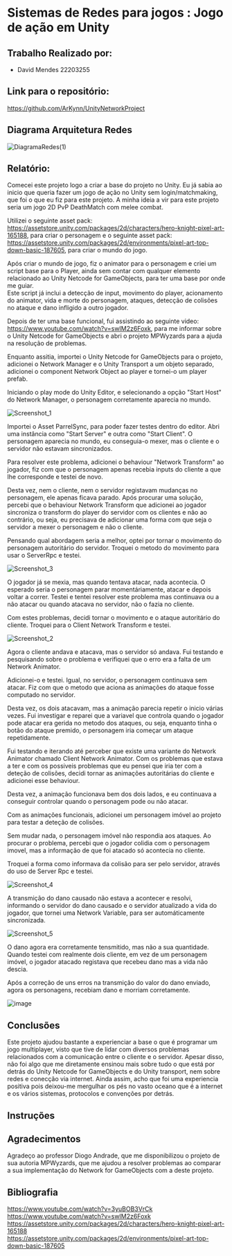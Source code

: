 # Sistemas de Redes para jogos : Jogo de ação em Unity  
## Trabalho Realizado por:  
- David Mendes 22203255
## Link para o repositório:  
https://github.com/ArKynn/UnityNetworkProject  
## Diagrama Arquitetura Redes  
  
![DiagramaRedes(1)](https://github.com/ArKynn/UnityNetworkProject/assets/115217596/173c7d1a-d2ff-4b0e-b382-2851b5a12be3)  
  
## Relatório: 

Comecei este projeto logo a criar a base do projeto no Unity. Eu já sabia ao inicio que queria fazer um jogo de ação no Unity sem login/matchmaking, que foi o que eu fiz para este projeto. A minha ideia a vir para este projeto seria um jogo 2D PvP DeathMatch com melee combat.  

Utilizei o seguinte asset pack: https://assetstore.unity.com/packages/2d/characters/hero-knight-pixel-art-165188, para criar o personagem e o seguinte asset pack: https://assetstore.unity.com/packages/2d/environments/pixel-art-top-down-basic-187605, para criar o mundo do jogo.  

Após criar o mundo de jogo, fiz o animator para o personagem e criei um script base para o Player, ainda sem contar com qualquer elemento relacionado ao Unity Netcode for GameObjects, para ter uma base por onde me guiar.  
Este script já inclui a detecção de input, movimento do player, acionamento do animator, vida e morte do personagem, ataques, detecção de colisões no ataque e dano infligido a outro jogador.  

Depois de ter uma base funcional, fui assistindo ao seguinte video: https://www.youtube.com/watch?v=swIM2z6Foxk, para me informar sobre o Unity Netcode for GameObjects e abri o projeto MPWyzards para a ajuda na resolução de problemas.  

Enquanto assitia, importei o Unity Netcode for GameObjects para o projeto, adicionei o Network Manager e o Unity Transport a um objeto separado, adicionei o component Network Object ao player e tornei-o um player prefab.  

Iniciando o play mode do Unity Editor, e selecionando a opção "Start Host" do Network Manager, o personagem corretamente aparecia no mundo.  
  
![Screenshot_1](https://github.com/ArKynn/UnityNetworkProject/assets/115217596/4b66d6c5-75ec-4828-b73d-85ccba8b11f9)  
  
Importei o Asset ParrelSync, para poder fazer testes dentro do editor. Abri uma instância como "Start Server" e outra como "Start Client". O personagem aparecia no mundo, eu conseguia-o mexer, mas o cliente e o servidor não estavam sincronizados.  

Para resolver este problema, adicionei o behaviour "Network Transform" ao jogador, fiz com que o personagem apenas recebia inputs do cliente a que lhe corresponde e testei de novo.  

Desta vez, nem o cliente, nem o servidor registavam mudanças no personagem, ele apenas ficava parado. Após procurar uma solução, percebi que o behaviour Network Transform que adicionei ao jogador sincroniza o transform do player do servidor com os clientes e não ao contrário, ou seja, eu precisava de adicionar uma forma com que seja o servidor a mexer o personagem e não o cliente.  

Pensando qual abordagem seria a melhor, optei por tornar o movimento do personagem autoritário do servidor. Troquei o metodo do movimento para usar o ServerRpc e testei.  
  
![Screenshot_3](https://github.com/ArKynn/UnityNetworkProject/assets/115217596/275c004b-f826-4a1b-a7e0-a82e9904b050)  
  
O jogador já se mexia, mas quando tentava atacar, nada acontecia. O esperado seria o personagem parar momentáriamente, atacar e depois voltar a correr. Testei e tentei resolver este problema mas continuava ou a não atacar ou quando atacava no servidor, não o fazia no cliente.  

Com estes problemas, decidi tornar o movimento e o ataque autoritário do cliente. Troquei para o Client Network Transform e testei. 
  
![Screenshot_2](https://github.com/ArKynn/UnityNetworkProject/assets/115217596/30860145-5db0-41a6-9f32-35119ea4836d)  
  
Agora o cliente andava e atacava, mas o servidor só andava. Fui testando e pesquisando sobre o problema e verifiquei que o erro era a falta de um Network Animator.  

Adicionei-o e testei. Igual, no servidor, o personagem continuava sem atacar. Fiz com que o metodo que aciona as animações do ataque fosse computado no servidor.  

Desta vez, os dois atacavam, mas a animação parecia repetir o inicio várias vezes. Fui investigar e reparei que a variavel que controla quando o jogador pode atacar era gerida no metodo dos ataques, ou seja, enquanto tinha o botão do ataque premido, o personagem iria começar um ataque repetidamente.  

Fui testando e iterando até perceber que existe uma variante do Network Animator chamado Client Network Animator. Com os problemas que estava a ter e com os possiveis problemas que eu pensei que iria ter com a deteção de colisões, decidi tornar as animações autoritárias do cliente e adicionei esse behaviour.  

Desta vez, a animação funcionava bem dos dois lados, e eu continuava a conseguir controlar quando o personagem pode ou não atacar. 

Com as animações funcionais, adicionei um personagem imóvel ao projeto para testar a deteção de colisões.  

Sem mudar nada, o personagem imóvel não respondia aos ataques. Ao procurar o problema, percebi que o jogador colidia com o personagem imovel, mas a informação de que foi atacado só acontecia no cliente.  

Troquei a forma como informava da colisão para ser pelo servidor, através do uso de Server Rpc e testei.  
  
![Screenshot_4](https://github.com/ArKynn/UnityNetworkProject/assets/115217596/d35271c6-edc9-4906-beca-34afa7961feb)  

A transmição do dano causado não estava a acontecer e resolvi, informando o servidor do dano causado e o servidor atualizado a vida do jogador, que tornei uma Network Variable, para ser automáticamente sincronizada.  
  
![Screenshot_5](https://github.com/ArKynn/UnityNetworkProject/assets/115217596/cf1d0ed9-72ac-4861-9965-01600c483946)  
  
O dano agora era corretamente tensmitido, mas não a sua quantidade. Quando testei com realmente dois cliente, em vez de um personagem imóvel, o jogador atacado registava que recebeu dano mas a vida não descia.  
  
Após a correção de uns erros na transmição do valor do dano enviado, agora os personagens, recebiam dano e morriam corretamente.  
  
![image](https://github.com/ArKynn/UnityNetworkProject/assets/115217596/741c1713-4ed8-4b73-9253-f60e55718384)  

## Conclusões  

Este projeto ajudou bastante a experienciar a base o que é programar um jogo multiplayer, visto que tive de lidar com diversos problemas relacionados com a comunicação entre o cliente e o servidor. Apesar disso, não foi algo que me diretamente ensinou mais sobre tudo o que está por detrás do Unity Netcode for GameObjects e do Unity transport, nem sobre redes e conecção via internet. Ainda assim, acho que foi uma experiencia positiva pois deixou-me mergulhar os pés no vasto oceano que é a internet e os vários sistemas, protocolos e convenções por detrás.  
  
## Instruções  

## Agradecimentos
Agradeço ao professor Diogo Andrade, que me disponibilizou o projeto de sua autoria MPWyzards, que me ajudou a resolver problemas ao comparar a sua implementação do Network for GameObjects com a deste projeto.  
## Bibliografia  
https://www.youtube.com/watch?v=3yuBOB3VrCk  
https://www.youtube.com/watch?v=swIM2z6Foxk  
https://assetstore.unity.com/packages/2d/characters/hero-knight-pixel-art-165188  
https://assetstore.unity.com/packages/2d/environments/pixel-art-top-down-basic-187605  
